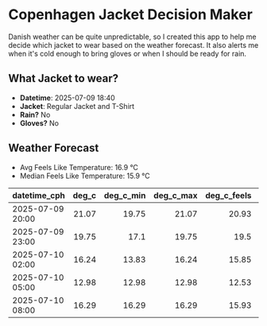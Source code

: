 
# Copenhagen Jacket Decision Maker

Danish weather can be quite unpredictable, so I created this app to help me decide which jacket to wear based on the weather forecast. 
It also alerts me when it's cold enough to bring gloves or when I should be ready for rain.

## What Jacket to wear?

- **Datetime**: 2025-07-09 18:40
- **Jacket**: Regular Jacket and T-Shirt
- **Rain?** No
- **Gloves?** No

## Weather Forecast
- Avg Feels Like Temperature: 16.9 °C
- Median Feels Like Temperature: 15.9 °C

| datetime_cph     |   deg_c |   deg_c_min |   deg_c_max |   deg_c_feels | weather   | wind   | rain   |
|:-----------------|--------:|------------:|------------:|--------------:|:----------|:-------|:-------|
| 2025-07-09 20:00 |   21.07 |       19.75 |       21.07 |         20.93 | Clouds    | Low    | None   |
| 2025-07-09 23:00 |   19.75 |       17.1  |       19.75 |         19.5  | Clouds    | Low    | None   |
| 2025-07-10 02:00 |   16.24 |       13.83 |       16.24 |         15.85 | Clouds    | Low    | None   |
| 2025-07-10 05:00 |   12.98 |       12.98 |       12.98 |         12.53 | Clouds    | Low    | None   |
| 2025-07-10 08:00 |   16.29 |       16.29 |       16.29 |         15.93 | Clouds    | Low    | None   |
        